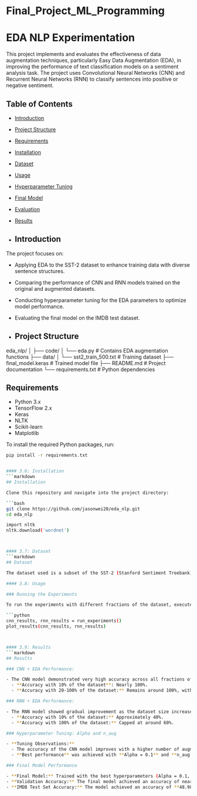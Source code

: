 # Final_Project_ML_Programming
# EDA NLP Experimentation

This project implements and evaluates the effectiveness of data augmentation techniques, particularly Easy Data Augmentation (EDA), in improving the performance of text classification models on a sentiment analysis task. The project uses Convolutional Neural Networks (CNN) and Recurrent Neural Networks (RNN) to classify sentences into positive or negative sentiment.

## Table of Contents

- [Introduction](#introduction)
- [Project Structure](#project-structure)
- [Requirements](#requirements)
- [Installation](#installation)
- [Dataset](#dataset)
- [Usage](#usage)
- [Hyperparameter Tuning](#hyperparameter-tuning)
- [Final Model](#final-model)
- [Evaluation](#evaluation)
- [Results](#results)

- ## Introduction

The project focuses on:
- Applying EDA to the SST-2 dataset to enhance training data with diverse sentence structures.
- Comparing the performance of CNN and RNN models trained on the original and augmented datasets.
- Conducting hyperparameter tuning for the EDA parameters to optimize model performance.
- Evaluating the final model on the IMDB test dataset.

- ## Project Structure

eda_nlp/
│
├── code/
│ └── eda.py # Contains EDA augmentation functions
├── data/
│ └── sst2_train_500.txt # Training dataset
├── final_model.keras # Trained model file
├── README.md # Project documentation
└── requirements.txt # Python dependencies

## Requirements

- Python 3.x
- TensorFlow 2.x
- Keras
- NLTK
- Scikit-learn
- Matplotlib

To install the required Python packages, run:
```bash
pip install -r requirements.txt


#### 3.6: Installation
```markdown
## Installation

Clone this repository and navigate into the project directory:

```bash
git clone https://github.com/jasonwei20/eda_nlp.git
cd eda_nlp

import nltk
nltk.download('wordnet')



#### 3.7: Dataset
```markdown
## Dataset

The dataset used is a subset of the SST-2 (Stanford Sentiment Treebank) dataset, which is located in the `data/` directory.

#### 3.8: Usage

### Running the Experiments

To run the experiments with different fractions of the dataset, execute the script:

```python
cnn_results, rnn_results = run_experiments()
plot_results(cnn_results, rnn_results)



#### 3.9: Results
```markdown
## Results

### CNN + EDA Performance:

- The CNN model demonstrated very high accuracy across all fractions of the dataset:
  - **Accuracy with 10% of the dataset**: Nearly 100%.
  - **Accuracy with 20-100% of the dataset:** Remains around 100%, with a slight decrease at the 100% mark.

### RNN + EDA Performance:

- The RNN model showed gradual improvement as the dataset size increased:
  - **Accuracy with 10% of the dataset:** Approximately 40%.
  - **Accuracy with 100% of the dataset:** Capped at around 60%.

### Hyperparameter Tuning: Alpha and n_aug

- **Tuning Observations:**
  - The accuracy of the CNN model improves with a higher number of augmented sentences (n_aug), especially at lower alpha values.
  - **Best performance** was achieved with **Alpha = 0.1** and **n_aug = 16**, where the model consistently reached accuracy close to 100%.

### Final Model Performance

- **Final Model:** Trained with the best hyperparameters (Alpha = 0.1, n_aug = 16).
- **Validation Accuracy:** The final model achieved an accuracy of nearly 100% on the validation set.
- **IMDB Test Set Accuracy:** The model achieved an accuracy of **48.98%** on the IMDB test set, indicating challenges in generalizing to different datasets.
